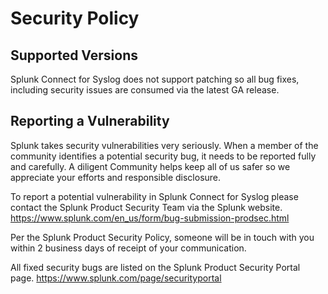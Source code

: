 # Security Policy

## Supported Versions

Splunk Connect for Syslog does not support patching so all bug fixes, including security issues are consumed via the latest GA release.

## Reporting a Vulnerability

Splunk takes security vulnerabilities very seriously. When a member of the community identifies a potential security bug, it needs to be reported fully and carefully. A diligent Community helps keep all of us safer so we appreciate your efforts and responsible disclosure.

To report a potential vulnerability in Splunk Connect for Syslog please contact the Splunk Product Security Team via the Splunk website.
https://www.splunk.com/en_us/form/bug-submission-prodsec.html

Per the Splunk Product Security Policy, someone will be in touch with you within 2 business days of receipt of your communication.

All fixed security bugs are listed on the Splunk Product Security Portal page.
https://www.splunk.com/page/securityportal

